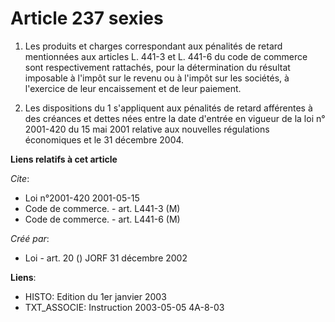 # Article 237 sexies

1. Les produits et charges correspondant aux pénalités de retard mentionnées aux articles L. 441-3 et L. 441-6 du code de
commerce sont respectivement rattachés, pour la détermination du résultat imposable à l'impôt sur le revenu ou à l'impôt sur
les sociétés, à l'exercice de leur encaissement et de leur paiement.

2. Les dispositions du 1 s'appliquent aux pénalités de retard afférentes à des créances et dettes nées entre la date d'entrée
en vigueur de la loi n° 2001-420 du 15 mai 2001 relative aux nouvelles régulations économiques et le 31 décembre 2004.

**Liens relatifs à cet article**

_Cite_:

  - Loi n°2001-420 2001-05-15
  - Code de commerce. - art. L441-3 (M)
  - Code de commerce. - art. L441-6 (M)

_Créé par_:

  - Loi - art. 20 () JORF 31 décembre 2002

**Liens**:

  - HISTO: Edition du 1er janvier 2003
  - TXT_ASSOCIE: Instruction 2003-05-05 4A-8-03
